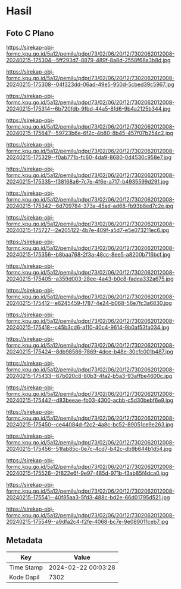# Hasil

## Foto C Plano

https://sirekap-obj-formc.kpu.go.id/5a12/pemilu/pdpr/73/02/06/20/12/7302062012008-20240215-175304--5ff293d7-8879-489f-8a8d-2558f68a3b8d.jpg

https://sirekap-obj-formc.kpu.go.id/5a12/pemilu/pdpr/73/02/06/20/12/7302062012008-20240215-175308--04f323dd-06ad-49e5-950d-5cbed39c5967.jpg

https://sirekap-obj-formc.kpu.go.id/5a12/pemilu/pdpr/73/02/06/20/12/7302062012008-20240215-175314--6b720fdb-9fbd-44a5-8fd6-9b4a2125b344.jpg

https://sirekap-obj-formc.kpu.go.id/5a12/pemilu/pdpr/73/02/06/20/12/7302062012008-20240215-175647--59723b6e-6f2c-4b80-8b45-457f07b254c2.jpg

https://sirekap-obj-formc.kpu.go.id/5a12/pemilu/pdpr/73/02/06/20/12/7302062012008-20240215-175329--f0ab771b-fc60-4da9-8680-0d4530c958e7.jpg

https://sirekap-obj-formc.kpu.go.id/5a12/pemilu/pdpr/73/02/06/20/12/7302062012008-20240215-175335--f38168a6-7c7e-4f6e-a717-b4935599d291.jpg

https://sirekap-obj-formc.kpu.go.id/5a12/pemilu/pdpr/73/02/06/20/12/7302062012008-20240215-175342--6d709784-373a-45ad-ad68-fb93b8ed7c2e.jpg

https://sirekap-obj-formc.kpu.go.id/5a12/pemilu/pdpr/73/02/06/20/12/7302062012008-20240215-175727--2e205122-4b7e-409f-a5d7-e5e073211ec6.jpg

https://sirekap-obj-formc.kpu.go.id/5a12/pemilu/pdpr/73/02/06/20/12/7302062012008-20240215-175356--b8baa768-2f3a-48cc-8ee5-a8200b716bcf.jpg

https://sirekap-obj-formc.kpu.go.id/5a12/pemilu/pdpr/73/02/06/20/12/7302062012008-20240215-175405--a359d003-28ee-4a43-b0c8-fadea332a675.jpg

https://sirekap-obj-formc.kpu.go.id/5a12/pemilu/pdpr/73/02/06/20/12/7302062012008-20240215-175412--e6245459-f787-4e24-b068-56e7fc3a6830.jpg

https://sirekap-obj-formc.kpu.go.id/5a12/pemilu/pdpr/73/02/06/20/12/7302062012008-20240215-175418--c45b3cd6-a110-40c4-9614-9b0af53fa034.jpg

https://sirekap-obj-formc.kpu.go.id/5a12/pemilu/pdpr/73/02/06/20/12/7302062012008-20240215-175424--8db98586-7869-4dce-b48e-30cfc001b487.jpg

https://sirekap-obj-formc.kpu.go.id/5a12/pemilu/pdpr/73/02/06/20/12/7302062012008-20240215-175433--67b020c8-80b3-4fa2-b5a3-93affbe4600c.jpg

https://sirekap-obj-formc.kpu.go.id/5a12/pemilu/pdpr/73/02/06/20/12/7302062012008-20240215-175442--d83beeae-fb03-4300-acbb-c5d30bebf6e9.jpg

https://sirekap-obj-formc.kpu.go.id/5a12/pemilu/pdpr/73/02/06/20/12/7302062012008-20240215-175450--ce44084d-f2c2-4a8c-bc52-89051ce9e263.jpg

https://sirekap-obj-formc.kpu.go.id/5a12/pemilu/pdpr/73/02/06/20/12/7302062012008-20240215-175456--51fab85c-0e7c-4cd7-b42c-db9b644b1d54.jpg

https://sirekap-obj-formc.kpu.go.id/5a12/pemilu/pdpr/73/02/06/20/12/7302062012008-20240215-175526--2f822e6f-9e97-485d-971b-f3ab85f4dca0.jpg

https://sirekap-obj-formc.kpu.go.id/5a12/pemilu/pdpr/73/02/06/20/12/7302062012008-20240215-175541--40f85aa3-5fd3-488c-bd2e-66d01795d521.jpg

https://sirekap-obj-formc.kpu.go.id/5a12/pemilu/pdpr/73/02/06/20/12/7302062012008-20240215-175549--a9dfa2c4-f2fe-4068-bc7e-9e089011ceb7.jpg


## Metadata

| Key        | Value               |
| ---------- | ------------------- |
| Time Stamp | 2024-02-22 00:03:28 |
| Kode Dapil | 7302                |



